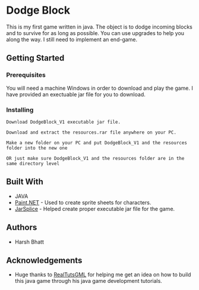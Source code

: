 # Dodge Block
This is my first game written in java. The object is to dodge incoming blocks and to survive for as long as possible. You can use upgrades to help you along the way. I still need to implement an end-game.
## Getting Started
### Prerequisites
You will need a machine Windows in order to download and play the game. I have provided an exectuable jar file for you to download. 
### Installing
```
Download DodgeBlock_V1 executable jar file.
```
```
Download and extract the resources.rar file anywhere on your PC.
```
```
Make a new folder on your PC and put DodgeBlock_V1 and the resources folder into the new one
```
```
OR just make sure DodgeBlock_V1 and the resources folder are in the same directory level
```
## Built With
* JAVA
* [Paint.NET](https://www.getpaint.net) - Used to create sprite sheets for characters.
* [JarSplice](http://ninjacave.com/jarsplice) - Helped create proper executable jar file for the game.
## Authors
* Harsh Bhatt
## Acknowledgements
* Huge thanks to [RealTutsGML](https://www.youtube.com/user/RealTutsGML) for helping me get an idea on how to build this java game through his java game development tutorials. 
